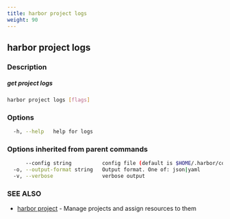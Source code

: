```yaml
---
title: harbor project logs
weight: 90
---
```

## harbor project logs

### Description

##### get project logs

```sh
harbor project logs [flags]
```

### Options

```sh
  -h, --help   help for logs
```

### Options inherited from parent commands

```sh
      --config string          config file (default is $HOME/.harbor/config.yaml) (default "/home/user/.harbor/config.yaml")
  -o, --output-format string   Output format. One of: json|yaml
  -v, --verbose                verbose output
```

### SEE ALSO

* [harbor project](harbor-project.md)	 - Manage projects and assign resources to them

